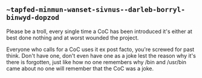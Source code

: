 ## `~tapfed-minmun-wanset-sivnus--darleb-borryl-binwyd-dopzod`
Please be a troll, every single time a CoC has been introduced it's either at best done nothing and at worst wounded the project.

Everyone who calls for a CoC uses it ex post facto, you're screwed for past think.
Don't have one, don't even have one as a joke lest the reason why it's there is forgotten, just like how no one remembers why /bin and /usr/bin came about no one will remember that the CoC was a joke.
